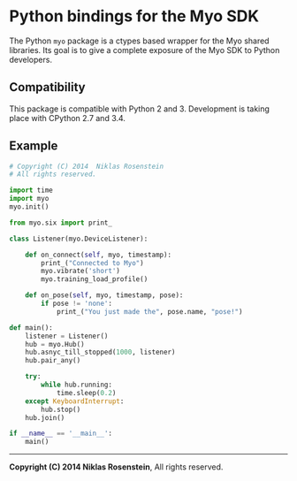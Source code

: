 # Python bindings for the Myo SDK

The Python `myo` package is a ctypes based wrapper for the Myo shared
libraries. Its goal is to give a complete exposure of the Myo SDK to Python
developers. 

## Compatibility

This package is compatible with Python 2 and 3. Development is taking
place with CPython 2.7 and 3.4.

## Example

```python
# Copyright (C) 2014  Niklas Rosenstein
# All rights reserved.

import time
import myo
myo.init()

from myo.six import print_

class Listener(myo.DeviceListener):

    def on_connect(self, myo, timestamp):
        print_("Connected to Myo")
        myo.vibrate('short')
        myo.training_load_profile()

    def on_pose(self, myo, timestamp, pose):
        if pose != 'none':
            print_("You just made the", pose.name, "pose!")

def main():
    listener = Listener()
    hub = myo.Hub()
    hub.asnyc_till_stopped(1000, listener)
    hub.pair_any()

    try:
        while hub.running:
            time.sleep(0.2)
    except KeyboardInterrupt:
        hub.stop()
    hub.join()

if __name__ == '__main__':
    main()
```

----

__Copyright (C) 2014  Niklas Rosenstein__, All rights reserved.

